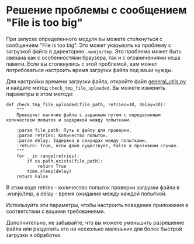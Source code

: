 # Решение проблемы с сообщением "File is too big"

При запуске определенного модуля вы можете столкнуться с сообщением "File is too big". Это может указывать на проблему с загрузкой файла в директорию `.wunjo/tmp`. Эта проблема может быть связана как с особенностями браузера, так и с ограничениями кеша памяти. Если вы столкнулись с этой проблемой, вам может потребоваться настроить время загрузки файла под ваши нужды.

Для настройки времени загрузки файла, откройте файл [general_utils.py](https://github.com/wladradchenko/wunjo.wladradchenko.ru/blob/main/portable/src/backend/general_utils.py) и найдите метод `check_tmp_file_uploaded`. Вы можете изменить параметры в этом методе:

```
def check_tmp_file_uploaded(file_path, retries=10, delay=30):
    """
    Проверяет наличие файла с заданным путем с определенным количеством попыток и задержкой между попытками.

    :param file_path: Путь к файлу для проверки.
    :param retries: Количество попыток.
    :param delay: Задержка в секундах между попытками.
    :return: True, если файл существует, False в противном случае.
    """
    for _ in range(retries):
        if os.path.exists(file_path):
            return True
        time.sleep(delay)
    return False
```

В этом коде retries - количество попыток проверки загрузки файла в .wunjo/tmp, а delay - время ожидания между каждой попыткой.

Используйте эти параметры, чтобы настроить поведение приложения в соответствии с вашими требованиями.

Дополнительно, не забывайте, что вы можете уменьшить разрешение файла или разделить его на несколько маленьких для более быстрой загрузки и обработки.